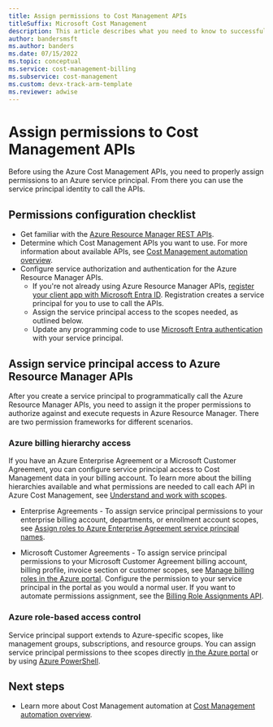 ```yaml
---
title: Assign permissions to Cost Management APIs
titleSuffix: Microsoft Cost Management
description: This article describes what you need to know to successfully assign permissions to an Azure service principal.
author: bandersmsft
ms.author: banders
ms.date: 07/15/2022
ms.topic: conceptual
ms.service: cost-management-billing
ms.subservice: cost-management
ms.custom: devx-track-arm-template
ms.reviewer: adwise
---
```


# Assign permissions to Cost Management APIs

Before using the Azure Cost Management APIs, you need to properly assign permissions to an Azure service principal. From there you can use the service principal identity to call the APIs.

## Permissions configuration checklist

- Get familiar with the [Azure Resource Manager REST APIs](/rest/api/azure).
- Determine which Cost Management APIs you want to use. For more information about available APIs, see [Cost Management automation overview](automation-overview.md).
- Configure service authorization and authentication for the Azure Resource Manager APIs.
    - If you're not already using Azure Resource Manager APIs, [register your client app with Microsoft Entra ID](/rest/api/azure/#register-your-client-application-with-azure-ad). Registration creates a service principal for you to use to call the APIs.
    - Assign the service principal access to the scopes needed, as outlined below.
    - Update any programming code to use [Microsoft Entra authentication](/rest/api/azure/#create-the-request) with your service principal.

## Assign service principal access to Azure Resource Manager APIs

After you create a service principal to programmatically call the Azure Resource Manager APIs, you need to assign it the proper permissions to authorize against and execute requests in Azure Resource Manager. There are two permission frameworks for different scenarios.

### Azure billing hierarchy access

If you have an Azure Enterprise Agreement or a Microsoft Customer Agreement, you can configure service principal access to Cost Management data in your billing account. To learn more about the billing hierarchies available and what permissions are needed to call each API in Azure Cost Management, see [Understand and work with scopes](../costs/understand-work-scopes.md).

- Enterprise Agreements - To assign service principal permissions to your enterprise billing account, departments, or enrollment account scopes, see [Assign roles to Azure Enterprise Agreement service principal names](../manage/assign-roles-azure-service-principals.md).

- Microsoft Customer Agreements - To assign service principal permissions to your Microsoft Customer Agreement billing account, billing profile, invoice section or customer scopes, see [Manage billing roles in the Azure portal](../manage/understand-mca-roles.md#manage-billing-roles-in-the-azure-portal). Configure the permission to your service principal in the portal as you would a normal user. If you want to automate permissions assignment, see the [Billing Role Assignments API](/rest/api/billing/2020-05-01/billing-role-assignments).

### Azure role-based access control

Service principal support extends to Azure-specific scopes, like management groups, subscriptions, and resource groups. You can assign service principal permissions to thee scopes directly [in the Azure portal](../../active-directory/develop/howto-create-service-principal-portal.md#assign-a-role-to-the-application) or by using [Azure PowerShell](../../active-directory/develop/howto-authenticate-service-principal-powershell.md#assign-the-application-to-a-role).

## Next steps

- Learn more about Cost Management automation at [Cost Management automation overview](automation-overview.md).
